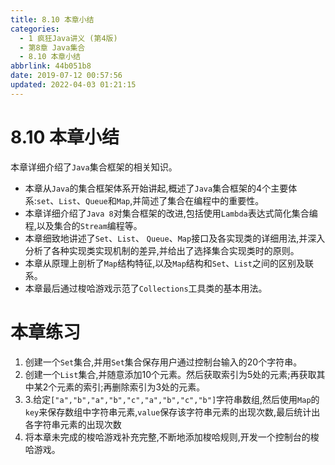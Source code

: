 ```yaml
---
title: 8.10 本章小结
categories: 
  - 1 疯狂Java讲义 (第4版)
  - 第8章 Java集合
  - 8.10 本章小结
abbrlink: 44b051b8
date: 2019-07-12 00:57:56
updated: 2022-04-03 01:21:15
---
```

# 8.10 本章小结 #
本章详细介绍了`Java`集合框架的相关知识。
- 本章从`Java`的集合框架体系开始讲起,概述了`Java`集合框架的4个主要体系:`set`、`List`、`Queue`和`Map`,并简述了集合在编程中的重要性。
- 本章详细介绍了`Java 8`对集合框架的改进,包括使用`Lambda`表达式简化集合编程,以及集合的`Stream`编程等。
- 本章细致地讲述了`Set`、`List`、 `Queue`、`Map`接口及各实现类的详细用法,并深入分析了各种实现类实现机制的差异,并给出了选择集合实现类时的原则。
- 本章从原理上剖析了`Map`结构特征,以及`Map`结构和`Set`、`List`之间的区别及联系。
- 本章最后通过梭哈游戏示范了`Collections`工具类的基本用法。

# 本章练习
1. 创建一个`Set`集合,并用`Set`集合保存用户通过控制台输入的20个字符串。
2. 创建一个`List`集合,并随意添加10个元素。然后获取索引为5处的元素;再获取其中某2个元素的索引;再删除索引为3处的元素。
3. 3.给定`["a","b","a","b","c","a","b","c","b"]`字符串数组,然后使用`Map`的`key`来保存数组中字符串元素,`value`保存该字符串元素的出现次数,最后统计出各字符串元素的出现次数
4. 将本章未完成的梭哈游戏补充完整,不断地添加梭哈规则,开发一个控制台的梭哈游戏。
